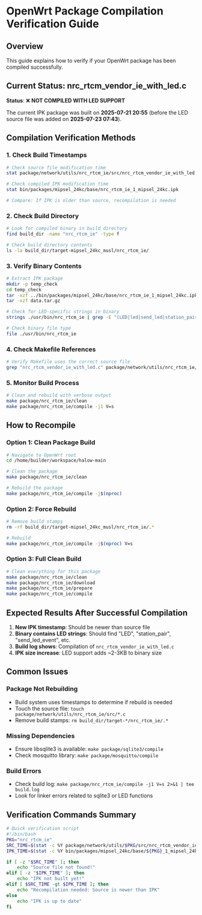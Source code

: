# OpenWrt Package Compilation Verification Guide

## Overview
This guide explains how to verify if your OpenWrt package has been compiled successfully.

## Current Status: nrc_rtcm_vendor_ie_with_led.c

**Status**: ❌ **NOT COMPILED WITH LED SUPPORT**

The current IPK package was built on **2025-07-21 20:55** (before the LED source file was added on **2025-07-23 07:43**).

## Compilation Verification Methods

### 1. Check Build Timestamps
```bash
# Check source file modification time
stat package/network/utils/nrc_rtcm_ie/src/nrc_rtcm_vendor_ie_with_led.c

# Check compiled IPK modification time
stat bin/packages/mipsel_24kc/base/nrc_rtcm_ie_1_mipsel_24kc.ipk

# Compare: If IPK is older than source, recompilation is needed
```

### 2. Check Build Directory
```bash
# Look for compiled binary in build directory
find build_dir -name "nrc_rtcm_ie" -type f

# Check build directory contents
ls -la build_dir/target-mipsel_24kc_musl/nrc_rtcm_ie/
```

### 3. Verify Binary Contents
```bash
# Extract IPK package
mkdir -p temp_check
cd temp_check
tar -xzf ../bin/packages/mipsel_24kc/base/nrc_rtcm_ie_1_mipsel_24kc.ipk
tar -xzf data.tar.gz

# Check for LED-specific strings in binary
strings ./usr/bin/nrc_rtcm_ie | grep -E "(LED|led|send_led|station_pair|0x4C)"

# Check binary file type
file ./usr/bin/nrc_rtcm_ie
```

### 4. Check Makefile References
```bash
# Verify Makefile uses the correct source file
grep "nrc_rtcm_vendor_ie_with_led.c" package/network/utils/nrc_rtcm_ie/Makefile
```

### 5. Monitor Build Process
```bash
# Clean and rebuild with verbose output
make package/nrc_rtcm_ie/clean
make package/nrc_rtcm_ie/compile -j1 V=s
```

## How to Recompile

### Option 1: Clean Package Build
```bash
# Navigate to OpenWrt root
cd /home/builder/workspace/halow-main

# Clean the package
make package/nrc_rtcm_ie/clean

# Rebuild the package
make package/nrc_rtcm_ie/compile -j$(nproc)
```

### Option 2: Force Rebuild
```bash
# Remove build stamps
rm -rf build_dir/target-mipsel_24kc_musl/nrc_rtcm_ie/.*

# Rebuild
make package/nrc_rtcm_ie/compile -j$(nproc) V=s
```

### Option 3: Full Clean Build
```bash
# Clean everything for this package
make package/nrc_rtcm_ie/clean
make package/nrc_rtcm_ie/download
make package/nrc_rtcm_ie/prepare
make package/nrc_rtcm_ie/compile
```

## Expected Results After Successful Compilation

1. **New IPK timestamp**: Should be newer than source file
2. **Binary contains LED strings**: Should find "LED", "station_pair", "send_led_event", etc.
3. **Build log shows**: Compilation of `nrc_rtcm_vendor_ie_with_led.c`
4. **IPK size increase**: LED support adds ~2-3KB to binary size

## Common Issues

### Package Not Rebuilding
- Build system uses timestamps to determine if rebuild is needed
- Touch the source file: `touch package/network/utils/nrc_rtcm_ie/src/*.c`
- Remove build stamps: `rm build_dir/target-*/nrc_rtcm_ie/.*`

### Missing Dependencies
- Ensure libsqlite3 is available: `make package/sqlite3/compile`
- Check mosquitto library: `make package/mosquitto/compile`

### Build Errors
- Check build log: `make package/nrc_rtcm_ie/compile -j1 V=s 2>&1 | tee build.log`
- Look for linker errors related to sqlite3 or LED functions

## Verification Commands Summary
```bash
# Quick verification script
#!/bin/bash
PKG="nrc_rtcm_ie"
SRC_TIME=$(stat -c %Y package/network/utils/$PKG/src/nrc_rtcm_vendor_ie_with_led.c 2>/dev/null)
IPK_TIME=$(stat -c %Y bin/packages/mipsel_24kc/base/${PKG}_1_mipsel_24kc.ipk 2>/dev/null)

if [ -z "$SRC_TIME" ]; then
    echo "Source file not found!"
elif [ -z "$IPK_TIME" ]; then
    echo "IPK not built yet!"
elif [ $SRC_TIME -gt $IPK_TIME ]; then
    echo "Recompilation needed: Source is newer than IPK"
else
    echo "IPK is up to date"
fi
```
